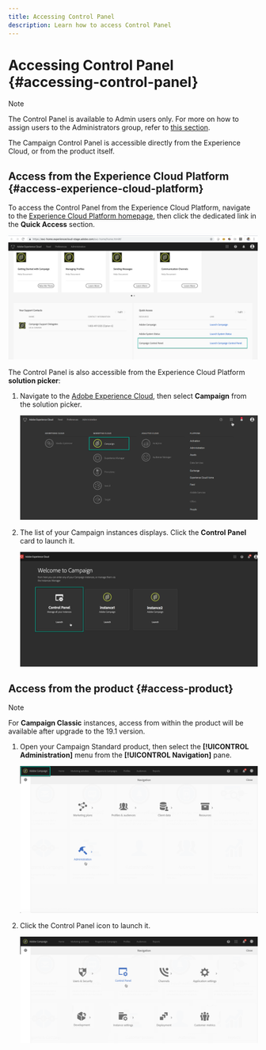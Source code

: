 ```yaml
---
title: Accessing Control Panel
description: Learn how to access Control Panel
---
```


# Accessing Control Panel {#accessing-control-panel}

>[!NOTE]
>The Control Panel is available to Admin users only. For more on how to assign users to the Administrators group, refer to [this section](../../discover/using/managing-permissions.md).

The Campaign Control Panel is accessible directly from the Experience Cloud, or from the product itself.

## Access from the Experience Cloud Platform {#access-experience-cloud-platform}

To access the Control Panel from the Experience Cloud Platform,  navigate to the [Experience Cloud Platform homepage](https://amc.experiencecloud.adobe.com/), then click the dedicated link in the **Quick Access** section.

![](assets/control_panel_access2_quickNEW.png)

The Control Panel is also accessible from the Experience Cloud Platform **solution picker**:

1. Navigate to the [Adobe Experience Cloud](https://amc.experiencecloud.adobe.com/), then select **Campaign** from the solution picker.

    ![](assets/control_panel_access1.png)

1. The list of your Campaign instances displays. Click the **Control Panel** card to launch it.

    ![](assets/control_panel_access2NEW.png)

## Access from the product {#access-product}

>[!NOTE]
>
>For **Campaign Classic** instances, access from within the product will be available after upgrade to the 19.1 version.

1. Open your Campaign Standard product, then select the **[!UICONTROL Administration]** menu from the **[!UICONTROL Navigation]** pane.

    ![](assets/control_panel_access3.png)

1. Click the Control Panel icon to launch it.

    ![](assets/control_panel_access4new.png)
